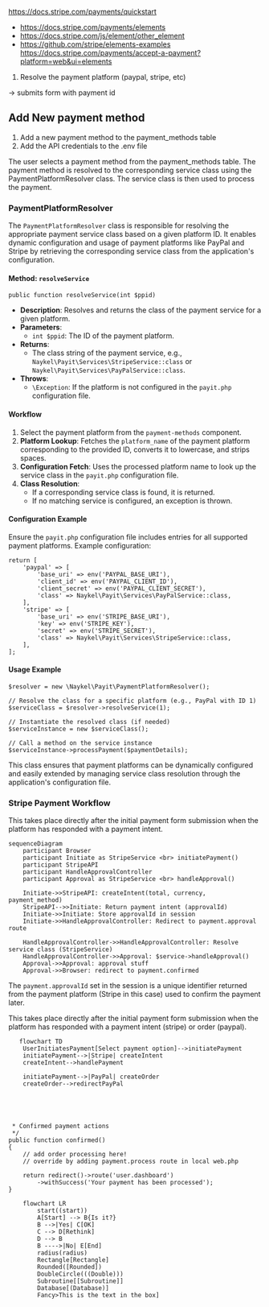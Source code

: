 

https://docs.stripe.com/payments/quickstart

- https://docs.stripe.com/payments/elements
- https://docs.stripe.com/js/element/other_element
- https://github.com/stripe/elements-examples
https://docs.stripe.com/payments/accept-a-payment?platform=web&ui=elements





1. Resolve the payment platform (paypal, stripe, etc)







-> submits form with payment id

## Add New payment method

1. Add a new payment method to the payment_methods table
2. Add the API credentials to the .env file

The user selects a payment method from the payment_methods table. The payment method is resolved to the corresponding service class using the PaymentPlatformResolver class. The service class is then used to process the payment.



### PaymentPlatformResolver

The `PaymentPlatformResolver` class is responsible for resolving the appropriate payment
service class based on a given platform ID. It enables dynamic configuration and usage of
payment platforms like PayPal and Stripe by retrieving the corresponding service class
from the application's configuration.

#### Method: `resolveService`

    public function resolveService(int $ppid)

- **Description**: Resolves and returns the class of the payment service for a given platform.
- **Parameters**:
    - `int $ppid`: The ID of the payment platform.
- **Returns**: 
    - The class string of the payment service, e.g.,
      `Naykel\Payit\Services\StripeService::class` or
      `Naykel\Payit\Services\PayPalService::class`.
- **Throws**:
    - `\Exception`: If the platform is not configured in the `payit.php` configuration file.

#### Workflow

1. Select the payment platform from the `payment-methods` component.
2. **Platform Lookup**: Fetches the `platform_name` of the payment platform corresponding
   to the provided ID, converts it to lowercase, and strips spaces.
3. **Configuration Fetch**: Uses the processed platform name to look up the service class
   in the `payit.php` configuration file.
4. **Class Resolution**: 
    - If a corresponding service class is found, it is returned.
    - If no matching service is configured, an exception is thrown.

#### Configuration Example

Ensure the `payit.php` configuration file includes entries for all supported payment
platforms. Example configuration:

    return [
        'paypal' => [
            'base_uri' => env('PAYPAL_BASE_URI'),
            'client_id' => env('PAYPAL_CLIENT_ID'),
            'client_secret' => env('PAYPAL_CLIENT_SECRET'),
            'class' => Naykel\Payit\Services\PayPalService::class,
        ],
        'stripe' => [
            'base_uri' => env('STRIPE_BASE_URI'),
            'key' => env('STRIPE_KEY'),
            'secret' => env('STRIPE_SECRET'),
            'class' => Naykel\Payit\Services\StripeService::class,
        ],
    ];

#### Usage Example

    $resolver = new \Naykel\Payit\PaymentPlatformResolver();

    // Resolve the class for a specific platform (e.g., PayPal with ID 1)
    $serviceClass = $resolver->resolveService(1);

    // Instantiate the resolved class (if needed)
    $serviceInstance = new $serviceClass();

    // Call a method on the service instance
    $serviceInstance->processPayment($paymentDetails);

This class ensures that payment platforms can be dynamically configured and easily
extended by managing service class resolution through the application's configuration
file.


### Stripe Payment Workflow

This takes place directly after the initial payment form submission when the platform has responded with a payment intent.



```mermaid
sequenceDiagram
    participant Browser
    participant Initiate as StripeService <br> initiatePayment()
    participant StripeAPI
    participant HandleApprovalController
    participant Approval as StripeService <br> handleApproval()

    Initiate->>StripeAPI: createIntent(total, currency, payment_method)
    StripeAPI-->>Initiate: Return payment intent (approvalId)
    Initiate->>Initiate: Store approvalId in session
    Initiate->>HandleApprovalController: Redirect to payment.approval route

    HandleApprovalController->>HandleApprovalController: Resolve service class (StripeService)
    HandleApprovalController->>Approval: $service->handleApproval()
    Approval->>Approval: approval stuff
    Approval->>Browser: redirect to payment.confirmed

```


The `payment.approvalId` set in the session is a unique identifier returned from the
payment platform (Stripe in this case) used to confirm the payment later.



This takes place directly after the initial payment form submission when the platform has responded with a payment intent (stripe) or order (paypal).

```mermaid
   flowchart TD
    UserInitiatesPayment[Select payment option]-->initiatePayment
    initiatePayment-->|Stripe| createIntent
    createIntent-->handlePayment

    initiatePayment-->|PayPal| createOrder
    createOrder-->redirectPayPal





```
     * Confirmed payment actions
     */
    public function confirmed()
    {
        // add order processing here!
        // override by adding payment.process route in local web.php

        return redirect()->route('user.dashboard')
            ->withSuccess('Your payment has been processed');
    }


```mermaid
    flowchart LR
        start((start))
        A[Start] --> B{Is it?}
        B -->|Yes| C[OK]
        C --> D[Rethink]
        D --> B
        B ---->|No| E[End]
        radius(radius)
        Rectangle[Rectangle]
        Rounded([Rounded])
        DoubleCircle(((Double)))
        Subroutine[[Subroutine]]
        Database[(Database)]
        Fancy>This is the text in the box]
```